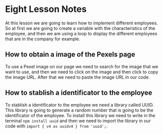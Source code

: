 # Eight Lesson Notes

At this lesson we are going to learn how to implement different employees. So at first we are going to create a variable
with the characteristics of the employee, and then we are using a loop to display the different employees that are in
the company for example.

## How to obtain a image of the Pexels page

To use a Pexel image on our page we need to search for the image that we want to use, and then we need to click on
the image and then click to copy the image URL. After that we need to paste the image URL in our code.

## How to stablish a identificator to the employee

To stablish a identificator to the employee we need a library called UUID. This library is going to generate a random
number that is going to be the identificator of the employee. To install this library we need to write in the terminal
`npm install uuid` and then we need to import the library in our code with `import { v4 as uuidv4 } from 'uuid';`.
